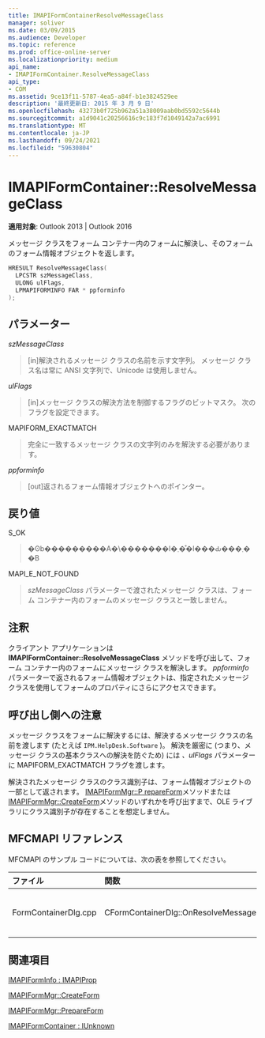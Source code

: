 ```yaml
---
title: IMAPIFormContainerResolveMessageClass
manager: soliver
ms.date: 03/09/2015
ms.audience: Developer
ms.topic: reference
ms.prod: office-online-server
ms.localizationpriority: medium
api_name:
- IMAPIFormContainer.ResolveMessageClass
api_type:
- COM
ms.assetid: 9ce13f11-5787-4ea5-a84f-b1e3824529ee
description: '最終更新日: 2015 年 3 月 9 日'
ms.openlocfilehash: 43273b0f725b962a51a38009aab0bd5592c5644b
ms.sourcegitcommit: a1d9041c20256616c9c183f7d1049142a7ac6991
ms.translationtype: MT
ms.contentlocale: ja-JP
ms.lasthandoff: 09/24/2021
ms.locfileid: "59630804"
---
```

# <a name="imapiformcontainerresolvemessageclass"></a>IMAPIFormContainer::ResolveMessageClass

  
  
**適用対象**: Outlook 2013 | Outlook 2016 
  
メッセージ クラスをフォーム コンテナー内のフォームに解決し、そのフォームのフォーム情報オブジェクトを返します。
  
```cpp
HRESULT ResolveMessageClass(
  LPCSTR szMessageClass,
  ULONG ulFlags,
  LPMAPIFORMINFO FAR * ppforminfo
);
```

## <a name="parameters"></a>パラメーター

 _szMessageClass_
  
> [in]解決されるメッセージ クラスの名前を示す文字列。 メッセージ クラス名は常に ANSI 文字列で、Unicode は使用しません。
    
 _ulFlags_
  
> [in]メッセージ クラスの解決方法を制御するフラグのビットマスク。 次のフラグを設定できます。
    
MAPIFORM_EXACTMATCH 
  
> 完全に一致するメッセージ クラスの文字列のみを解決する必要があります。
    
 _ppforminfo_
  
> [out]返されるフォーム情報オブジェクトへのポインター。
    
## <a name="return-value"></a>戻り値

S_OK 
  
> �ʘb���������A�\�������l�܂��͒l���Ԃ���܂��B
    
MAPI_E_NOT_FOUND 
  
> _szMessageClass_ パラメーターで渡されたメッセージ クラスは、フォーム コンテナー内のフォームのメッセージ クラスと一致しません。 
    
## <a name="remarks"></a>注釈

クライアント アプリケーションは **IMAPIFormContainer::ResolveMessageClass** メソッドを呼び出して、フォーム コンテナー内のフォームにメッセージ クラスを解決します。 _ppforminfo_ パラメーターで返されるフォーム情報オブジェクトは、指定されたメッセージ クラスを使用してフォームのプロパティにさらにアクセスできます。 
  
## <a name="notes-to-callers"></a>呼び出し側への注意

メッセージ クラスをフォームに解決するには、解決するメッセージ クラスの名前を渡します (たとえば  `IPM.HelpDesk.Software` )。 解決を厳密に (つまり、メッセージ クラスの基本クラスへの解決を防ぐため) には  _、ulFlags_ パラメーターに MAPIFORM_EXACTMATCH フラグを渡します。 
  
解決されたメッセージ クラスのクラス識別子は、フォーム情報オブジェクトの一部として返されます。 [IMAPIFormMgr::P repareForm](imapiformmgr-prepareform.md)メソッドまたは[IMAPIFormMgr::CreateForm](imapiformmgr-createform.md)メソッドのいずれかを呼び出すまで、OLE ライブラリにクラス識別子が存在することを想定しません。 
  
## <a name="mfcmapi-reference"></a>MFCMAPI リファレンス

MFCMAPI のサンプル コードについては、次の表を参照してください。
  
|**ファイル**|**関数**|**コメント**|
|:-----|:-----|:-----|
|FormContainerDlg.cpp  <br/> |CFormContainerDlg::OnResolveMessageClass  <br/> |MFCMAPI は **IMAPIFormContainer::ResolveMessageClass** メソッドを使用して、メッセージ クラスに関連付けられているフォームを検索します。  <br/> |
   
## <a name="see-also"></a>関連項目



[IMAPIFormInfo : IMAPIProp](imapiforminfoimapiprop.md)
  
[IMAPIFormMgr::CreateForm](imapiformmgr-createform.md)
  
[IMAPIFormMgr::PrepareForm](imapiformmgr-prepareform.md)
  
[IMAPIFormContainer : IUnknown](imapiformcontaineriunknown.md)

